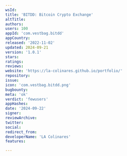 ```yaml
---
wsId: 
title: 'BITDD: Bitcoin Crypto Exchange'
altTitle: 
authors: 
users: 100
appId: 'com.vestbag.bitdd'
appCountry: 
released: '2022-11-02'
updated: 2024-09-21
version: '1.0.1'
stars: 
ratings: 
reviews: 
website: 'https://la-colinares.github.io/portfolio/'
repository: 
issue: 
icon: 'com.vestbag.bitdd.png'
bugbounty: 
meta: 'ok'
verdict: 'fewusers'
appHashes: 
date: '2024-09-22'
signer: 
reviewArchive: 
twitter: 
social: 
redirect_from: 
developerName: 'LA Colinares'
features: 

---
```


